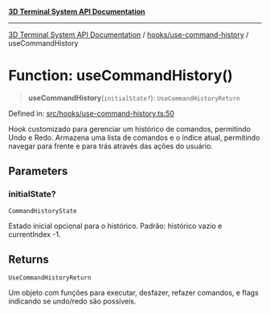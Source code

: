 [**3D Terminal System API Documentation**](../../../README.md)

***

[3D Terminal System API Documentation](../../../README.md) / [hooks/use-command-history](../README.md) / useCommandHistory

# Function: useCommandHistory()

> **useCommandHistory**(`initialState?`): `UseCommandHistoryReturn`

Defined in: [src/hooks/use-command-history.ts:50](https://github.com/Dicommunitas/ThreeJS_Terminal_3D2/blob/7cc56be20ce03492e7afbc2e75ffa70f9c523fe8/src/hooks/use-command-history.ts#L50)

Hook customizado para gerenciar um histórico de comandos, permitindo Undo e Redo.
Armazena uma lista de comandos e o índice atual, permitindo navegar para frente e para trás
através das ações do usuário.

## Parameters

### initialState?

`CommandHistoryState`

Estado inicial opcional para o histórico.
                                            Padrão: histórico vazio e currentIndex -1.

## Returns

`UseCommandHistoryReturn`

Um objeto com funções para executar, desfazer, refazer comandos,
e flags indicando se undo/redo são possíveis.
